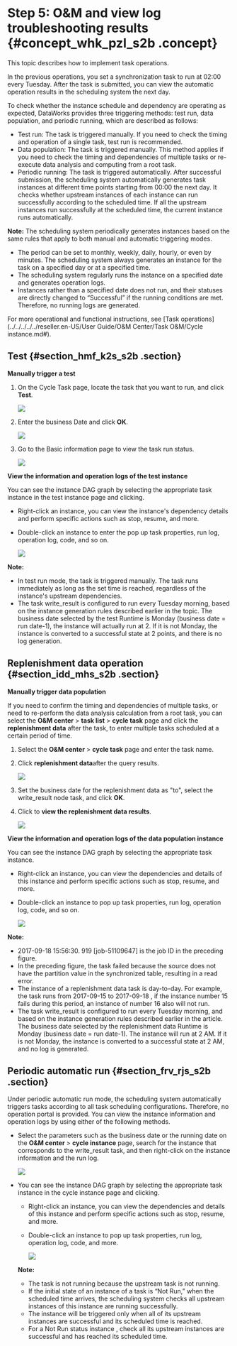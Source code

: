 # Step 5: O&M and view log troubleshooting results {#concept_whk_pzl_s2b .concept}

This topic describes how to implement task operations.

In the previous operations, you set a synchronization task to run at 02:00 every Tuesday. After the task is submitted, you can view the automatic operation results in the scheduling system the next day.

To check whether the instance schedule and dependency are operating as expected, DataWorks provides three triggering methods: test run, data population, and periodic running, which are described as follows:

-   Test run: The task is triggered manually. If you need to check the timing and operation of a single task, test run is recommended.
-   Data population: The task is triggered manually. This method applies if you need to check the timing and dependencies of multiple tasks or re-execute data analysis and computing from a root task.
-   Periodic running: The task is triggered automatically. After successful submission, the scheduling system automatically generates task instances at different time points starting from 00:00 the next day. It checks whether upstream instances of each instance can run successfully according to the scheduled time. If all the upstream instances run successfully at the scheduled time, the current instance runs automatically.

**Note:** The scheduling system periodically generates instances based on the same rules that apply to both manual and automatic triggering modes.

-   The period can be set to monthly, weekly, daily, hourly, or even by minutes. The scheduling system always generates an instance for the task on a specified day or at a specified time.
-   The scheduling system regularly runs the instance on a specified date and generates operation logs.
-   Instances rather than a specified date does not run, and their statuses are directly changed to “Successful” if the running conditions are met. Therefore, no running logs are generated.

For more operational and functional instructions, see [Task operations](../../../../../reseller.en-US/User Guide/O&M Center/Task O&M/Cycle instance.md#).

## Test {#section_hmf_k2s_s2b .section}

**Manually trigger a test**

1.  On the Cycle Task page, locate the task that you want to run, and click **Test**.

    ![](http://static-aliyun-doc.oss-cn-hangzhou.aliyuncs.com/assets/img/16184/15514203719007_en-US.png)

2.  Enter the business Date and click **OK**.

    ![](http://static-aliyun-doc.oss-cn-hangzhou.aliyuncs.com/assets/img/16184/15514203719008_en-US.png)

3.  Go to the Basic information page to view the task run status.

    ![](http://static-aliyun-doc.oss-cn-hangzhou.aliyuncs.com/assets/img/16184/15514203719009_en-US.png)


**View the information and operation logs of the test instance**

You can see the instance DAG graph by selecting the appropriate task instance in the test instance page and clicking.

-   Right-click an instance, you can view the instance's dependency details and perform specific actions such as stop, resume, and more.
-   Double-click an instance to enter the pop up task properties, run log, operation log, code, and so on.

    ![](http://static-aliyun-doc.oss-cn-hangzhou.aliyuncs.com/assets/img/16184/15514203719010_en-US.png)


**Note:** 

-   In test run mode, the task is triggered manually. The task runs immediately as long as the set time is reached, regardless of the instance's upstream dependencies.
-   The task write\_result is configured to run every Tuesday morning, based on the instance generation rules described earlier in the topic. The business date selected by the test Runtime is Monday \(business date = run date-1\), the instance will actually run at 2. If it is not Monday, the instance is converted to a successful state at 2 points, and there is no log generation.

## Replenishment data operation {#section_idd_mhs_s2b .section}

**Manually trigger data population**

If you need to confirm the timing and dependencies of multiple tasks, or need to re-perform the data analysis calculation from a root task, you can select the **O&M center** \> **task list** \> **cycle task** page and click the **replenishment data** after the task, to enter multiple tasks scheduled at a certain period of time.

1.  Select the **O&M center** \> **cycle task** page and enter the task name.
2.  Click **replenishment data**after the query results.

    ![](http://static-aliyun-doc.oss-cn-hangzhou.aliyuncs.com/assets/img/16184/15514203719016_en-US.png)

3.  Set the business date for the replenishment data as "to", select the write\_result node task, and click **OK**.
4.  Click to **view the replenishment data results**.

    ![](images/9018_en-US.png)


**View the information and operation logs of the data population instance**

You can see the instance DAG graph by selecting the appropriate task instance.

-   Right-click an instance, you can view the dependencies and details of this instance and perform specific actions such as stop, resume, and more.
-   Double-click an instance to pop up task properties, run log, operation log, code, and so on.

    ![](images/9019_en-US.png)


**Note:** 

-   2017-09-18 15:56:30. 919 \[job-51109647\] is the job ID in the preceding figure.
-   In the preceding figure, the task failed because the source does not have the partition value in the synchronized table, resulting in a read error.
-   The instance of a replenishment data task is day-to-day. For example, the task runs from 2017-09-15 to 2017-09-18 , if the instance number 15 fails during this period, an instance of number 16 also will not run.
-   The task write\_result is configured to run every Tuesday morning, and based on the instance generation rules described earlier in the article. The business date selected by the replenishment data Runtime is Monday \(business date = run date-1\). The instance will run at 2 AM. If it is not Monday, the instance is converted to a successful state at 2 AM, and no log is generated.

## Periodic automatic run {#section_frv_rjs_s2b .section}

Under periodic automatic run mode, the scheduling system automatically triggers tasks according to all task scheduling configurations. Therefore, no operation portal is provided. You can view the instance information and operation logs by using either of the following methods.

-   Select the parameters such as the business date or the running date on the **O&M center** \> **cycle instance** page, search for the instance that corresponds to the write\_result task, and then right-click on the instance information and the run log.

    ![](http://static-aliyun-doc.oss-cn-hangzhou.aliyuncs.com/assets/img/16184/15514203719020_en-US.png)

-   You can see the instance DAG graph by selecting the appropriate task instance in the cycle instance page and clicking.

    -   Right-click an instance, you can view the dependencies and details of this instance and perform specific actions such as stop, resume, and more.
    -   Double-click an instance to pop up task properties, run log, operation log, code, and more.

        ![](http://static-aliyun-doc.oss-cn-hangzhou.aliyuncs.com/assets/img/16184/15514203719021_en-US.png)

    **Note:** 

    -   The task is not running because the upstream task is not running.
    -   If the initial state of an instance of a task is “Not Run,” when the scheduled time arrives, the scheduling system checks all upstream instances of this instance are running successfully.
    -   The instance will be triggered only when all of its upstream instances are successful and its scheduled time is reached.
    -   For a Not Run status instance , check all its upstream instances are successful and has reached its scheduled time.

